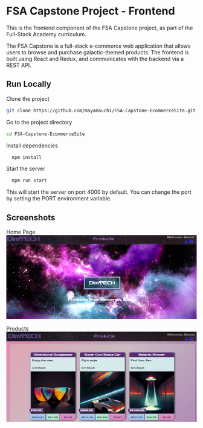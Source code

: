 
# FSA Capstone Project - Frontend
This is the frontend component of the FSA Capstone project, as part of the Full-Stack Academy curriculum.

The FSA Capstone is a full-stack e-commerce web application that allows users to browse and purchase galactic-themed products. The frontend is built using React and Redux, and communicates with the backend via a REST API.

## Run Locally

Clone the project

```bash
git clone https://github.com/mayamauchi/FSA-Capstone-EcommerceSite.git

```

Go to the project directory

```bash
cd FSA-Capstone-EcommerceSite
```

Install dependencies

```bash
  npm install
```

Start the server

```bash
  npm run start
```

This will start the server on port 4000 by default. You can change the port by setting the PORT environment variable.



## Screenshots

Home Page
![App Screenshot](https://github.com/mayamauchi/FSA-Capstone-EcommerceSite/blob/main/home%20page.png?raw=true)

Products
![App Screenshot](https://github.com/mayamauchi/FSA-Capstone-EcommerceSite/blob/main/products.png?raw=true)

